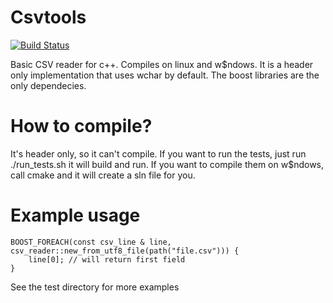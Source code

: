 # Csvtools
[![Build Status](https://travis-ci.org/SuRaMoN/csvtools.png?branch=master)](https://travis-ci.org/SuRaMoN/csvtools)

Basic CSV reader for c++. Compiles on linux and w$ndows. It is a header
only implementation that uses wchar by default. The boost libraries are
the only dependecies.

# How to compile?
It's header only, so it can't compile.
If you want to run the tests, just run ./run_tests.sh it will build and run.
If you want to compile them on w$ndows, call cmake and it will create a sln file for you.

# Example usage
```
BOOST_FOREACH(const csv_line & line, csv_reader::new_from_utf8_file(path("file.csv"))) {
    line[0]; // will return first field
}
```

See the test directory for more examples
